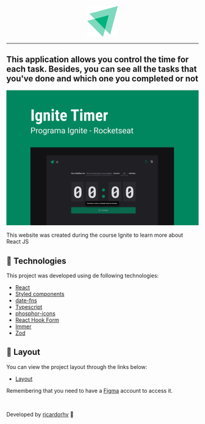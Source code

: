 <p align="center">
  <img src="./.github/logo.svg">
</p>

<hr>

## This application allows you control the time for each task. Besides, you can see all the tasks that you've done and which one you completed or not

<img src="./.github/Capa.png">

<br>

This website was created during the course Ignite to learn more about React JS

## 🧪 Technologies

This project was developed using de following technologies:

- [React](https://beta.reactjs.org/)
- [Styled components](https://styled-components.com/)
- [date-fns](https://date-fns.org/)
- [Typescript](https://www.typescriptlang.org/)
- [phosphor-icons](https://phosphoricons.com/)
- [React Hook Form](https://react-hook-form.com/)
- [Immer](https://immerjs.github.io/immer/)
- [Zod](https://zod.dev/)

## 🔖 Layout

You can view the project layout through the links below:

- [Layout](https://www.figma.com/community/file/1127351821076435124)

Remembering that you need to have a [Figma](http://figma.com/) account to access it.

<br>

Developed by [ricardorhv](https://github.com/ricardorhv) 👋
